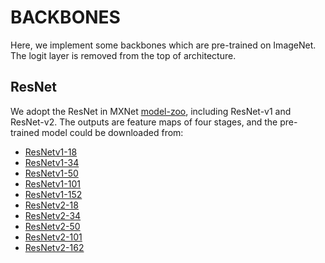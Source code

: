 # BACKBONES

Here, we implement some backbones which are pre-trained on ImageNet. The logit layer is removed from the top of architecture.

## ResNet
We adopt the ResNet in MXNet [model-zoo](https://mxnet.cdn.apache.org/versions/1.7.0/api/python/docs/api/gluon/model_zoo/index.html), including ResNet-v1 and ResNet-v2. The outputs are feature maps of four stages, and the pre-trained model could be downloaded from:
- [ResNetv1-18](https://drive.google.com/file/d/1pQgVB5UzpuTqMlAUNWIt4nmJ98M8qrC4/view?usp=sharing)
- [ResNetv1-34](https://drive.google.com/file/d/1pQgVB5UzpuTqMlAUNWIt4nmJ98M8qrC4/view?usp=sharing)
- [ResNetv1-50](https://drive.google.com/file/d/1OlOtOx9NZhv9Ls3wZUtq-qLoCGwk5FXv/view?usp=sharing)
- [ResNetv1-101](https://drive.google.com/file/d/13OorURLnwLg6_J6znimKQ_n05ahOD6UI/view?usp=sharing)
- [ResNetv1-152](https://drive.google.com/file/d/13MSXempm4uISAGF7W41JFk3hw63W-4df/view?usp=sharing)
- [ResNetv2-18](https://drive.google.com/file/d/12XK75RJXa9v7DbBJoQWq6Ijn7kEjT-J-/view?usp=sharing)
- [ResNetv2-34](https://drive.google.com/file/d/1gD7_RQ_O9ZpMGMgZ4krhqXk_fMHGgJnY/view?usp=sharing)
- [ResNetv2-50](https://drive.google.com/file/d/11fetPrutSA1kuxnPLyy48fGNjKQc-FhA/view?usp=sharing)
- [ResNetv2-101](https://drive.google.com/file/d/1ITaspCRgsu6sISxRuiAnl7LxJ3s26P65/view?usp=sharing)
- [ResNetv2-162](https://drive.google.com/file/d/1KgjILc_KpsgQZouab72R5yR2AhqbOMab/view?usp=sharing)